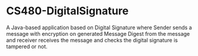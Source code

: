 # CS480-DigitalSignature
A Java-based application based on Digital Signature where Sender sends a message with encryption on generated Message Digest from the message and receiver receives the message and checks the digital signature is tampered or not.
